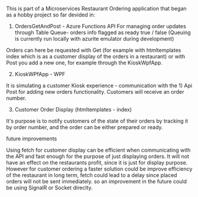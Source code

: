 This is part of a Microservices Restaurant Ordering application that began as a hobby project
so far devided in:

1) OrdersGetAndPost - Azure Functions API 
For managing order updates through Table Queue- orders info flagged as ready 
true / false
(Queuing is currently run locally with azurite emulator during development)

Orders can here be requested with Get (for example with htmltemplates index 
which is as a customer display of the orders in a restaurant) 
or with Post you add a new one, for example 
through the KioskWpfApp.

2) KioskWPfApp - WPF

It is simulating a customer Kiosk experience - communication with the 1) 
Api Post for adding new orders functionality. Customers will receive an
order number.

3) Customer Order Display (htmltemplates - index)

It's purpose is to notify customers of the state of their orders
by tracking it by order number, and the order can be either prepared 
or ready.

future improvements

Using fetch for customer display can be efficient when communicating 
with the API and fast 
enough for the purpose of just displaying orders. It will not have an effect
on the restaurants profit, since it is just for display purpose. However for customer
ordering a faster solution could be improve efficiency of the restaurant in
long term, fetch could lead to a delay since placed orders will not be sent
immediately. so an improvement in the future could be using SignalR or Socket
direclty.       

